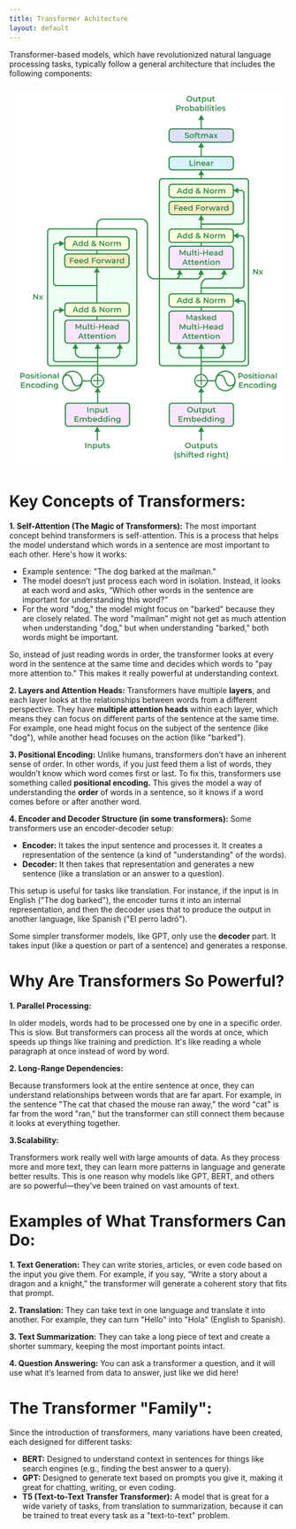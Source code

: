 ```yaml
---
title: Transformer Achitecture
layout: default
---
```


Transformer-based models, which have revolutionized natural language processing tasks, typically follow a general architecture that includes the following components:

![Screenshot](assets/images/Transform_LLM.png)

# Key Concepts of Transformers:

**1. Self-Attention (The Magic of Transformers):** The most important concept behind transformers is self-attention. This is a process that helps the model understand which words in a sentence are most important to each other. Here's how it works:

- Example sentence: "The dog barked at the mailman."
- The model doesn’t just process each word in isolation. Instead, it looks at each word and asks, “Which other words in the sentence are important for understanding this word?”
- For the word "dog," the model might focus on "barked" because they are closely related. The word "mailman" might not get as much attention when understanding "dog," but when understanding "barked," both words might be important.
   
So, instead of just reading words in order, the transformer looks at every word in the sentence at the same time and decides which words to "pay more attention to." This makes it really powerful at understanding context.

**2. Layers and Attention Heads:** Transformers have multiple **layers**, and each layer looks at the relationships between words from a different perspective. They have **multiple attention heads** within each layer, which means they can focus on different parts of the sentence at the same time. For example, one head might focus on the subject of the sentence (like "dog"), while another head focuses on the action (like "barked").

**3. Positional Encoding:** Unlike humans, transformers don’t have an inherent sense of order. In other words, if you just feed them a list of words, they wouldn’t know which word comes first or last. To fix this, transformers use something called **positional encoding.** This gives the model a way of understanding the **order** of words in a sentence, so it knows if a word comes before or after another word.

**4. Encoder and Decoder Structure (in some transformers):** Some transformers use an encoder-decoder setup:

- **Encoder:** It takes the input sentence and processes it. It creates a representation of the sentence (a kind of "understanding" of the words).
- **Decoder:** It then takes that representation and generates a new sentence (like a translation or an answer to a question).

This setup is useful for tasks like translation. For instance, if the input is in English ("The dog barked"), the encoder turns it into an internal representation, and then the decoder uses that to produce the output in another language, like Spanish ("El perro ladró").

Some simpler transformer models, like GPT, only use the **decoder** part. It takes input (like a question or part of a sentence) and generates a response.

# Why Are Transformers So Powerful?
**1. Parallel Processing:**

In older models, words had to be processed one by one in a specific order. This is slow. But transformers can process all the words at once, which speeds up things like training and prediction. It's like reading a whole paragraph at once instead of word by word.

**2. Long-Range Dependencies:**

Because transformers look at the entire sentence at once, they can understand relationships between words that are far apart. For example, in the sentence "The cat that chased the mouse ran away," the word "cat" is far from the word "ran," but the transformer can still connect them because it looks at everything together.

**3.Scalability:**

Transformers work really well with large amounts of data. As they process more and more text, they can learn more patterns in language and generate better results. This is one reason why models like GPT, BERT, and others are so powerful—they've been trained on vast amounts of text.

# Examples of What Transformers Can Do:
**1. Text Generation:** They can write stories, articles, or even code based on the input you give them. For example, if you say, “Write a story about a dragon and a knight,” the transformer will generate a coherent story that fits that prompt.

**2. Translation:** They can take text in one language and translate it into another. For example, they can turn "Hello" into "Hola" (English to Spanish).

**3. Text Summarization:** They can take a long piece of text and create a shorter summary, keeping the most important points intact.

**4. Question Answering:** You can ask a transformer a question, and it will use what it’s learned from data to answer, just like we did here!

# The Transformer "Family":
Since the introduction of transformers, many variations have been created, each designed for different tasks:
- **BERT:** Designed to understand context in sentences for things like search engines (e.g., finding the best answer to a query).
- **GPT:** Designed to generate text based on prompts you give it, making it great for chatting, writing, or even coding.
- **T5 (Text-to-Text Transfer Transformer):** A model that is great for a wide variety of tasks, from translation to summarization, because it can be trained to treat every task as a "text-to-text" problem.
